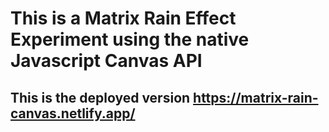 # This is a Matrix Rain Effect Experiment using the native Javascript Canvas API
## This is the deployed version https://matrix-rain-canvas.netlify.app/
